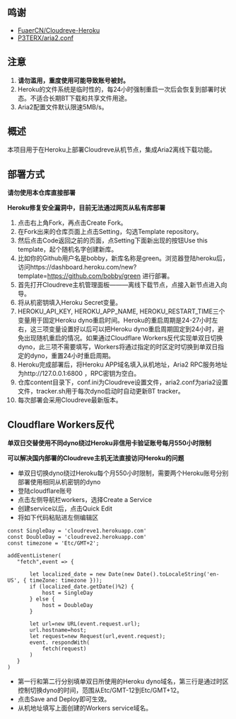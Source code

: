 ## 鸣谢
- [FuaerCN/Cloudreve-Heroku](https://github.com/FuaerCN/Cloudreve-Heroku)
- [P3TERX/aria2.conf](https://github.com/P3TERX/aria2.conf)  
## 注意
 1. **请勿滥用，重度使用可能导致账号被封。**
 2. Heroku的文件系统是临时性的，每24小时强制重启一次后会恢复到部署时状态。不适合长期BT下载和共享文件用途。
 3. Aria2配置文件默认限速5MB/s。

## 概述
  本项目用于在Heroku上部署Cloudreve从机节点，集成Aria2离线下载功能。
  
## 部署方式

 **请勿使用本仓库直接部署**  
 
  **Heroku修复安全漏洞中，目前无法通过网页从私有库部署**  
 
 1. 点击右上角Fork，再点击Create Fork。
 2. 在Fork出来的仓库页面上点击Setting，勾选Template repository。
 3. 然后点击Code返回之前的页面，点Setting下面新出现的按钮Use this template，起个随机名字创建新库。
 4. 比如你的Github用户名是bobby，新库名称是green。浏览器登陆heroku后，访问https://dashboard.heroku.com/new?template=https://github.com/bobby/green 进行部署。
 5. 首先打开Cloudreve主机管理面板———离线下载节点，点接入新节点进入向导。
 6. 将从机密钥填入Heroku Secret变量。
 7. HEROKU_API_KEY, HEROKU_APP_NAME, HEROKU_RESTART_TIME三个变量用于固定Heroku dyno重启时间。Heroku的重启周期是24-27小时左右，这三项变量设置好以后可以把Heroku dyno重启周期固定到24小时，避免出现随机重启的情况。如果通过Cloudflare Workers反代实现单双日切换dyno，此三项不需要填写，Workers将通过指定的时区定时切换到单双日指定的dyno，重置24小时重启周期。
 8. Heroku完成部署后，将Heroku APP域名填入从机地址，Aria2 RPC服务地址为http://127.0.0.1:6800 ，RPC密钥为空白。
 9. 仓库content目录下，conf.ini为Cloudreve设置文件，aria2.conf为aria2设置文件，tracker.sh用于每次dyno启动时自动更新BT tracker。
 10. 每次部署会采用Cloudreve最新版本。
 
 ## Cloudflare Workers反代
   **单双日交替使用不同dyno绕过Heroku非信用卡验证账号每月550小时限制**   
   
   **可以解决国内部署的Cloudreve主机无法直接访问Heroku的问题**
   
   - 单双日切换dyno绕过Heroku每个月550小时限制，需要两个Heroku账号分别部署使用相同从机密钥的dyno
   - 登陆cloudflare账号
   - 点击左侧导航栏workers，选择Create a Service
   - 创建service以后，点击Quick Edit
   - 将如下代码粘贴进左侧编辑区
 ```
const SingleDay = 'cloudreve1.herokuapp.com'
const DoubleDay = 'cloudreve2.herokuapp.com'
const timezone = 'Etc/GMT+2'; 

addEventListener(
    "fetch",event => { 

        let localized_date = new Date(new Date().toLocaleString('en-US', { timeZone: timezone }));
        if (localized_date.getDate()%2) {
            host = SingleDay
        } else {
            host = DoubleDay
        }

        let url=new URL(event.request.url);
        url.hostname=host;
        let request=new Request(url,event.request);
        event. respondWith(
            fetch(request)
        )
    }
)
```
  - 第一行和第二行分别填单双日所使用的Heroku dyno域名，第三行是通过时区控制切换dyno的时间，范围从Etc/GMT-12到Etc/GMT+12。
  - 点击Save and Deploy即可生效。
  - 从机地址填写上面创建的Workers service域名。
   
 




